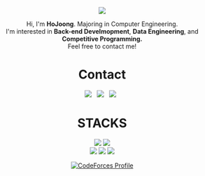 
<p align="center">
  <img src="https://capsule-render.vercel.app/api?type=slice&color=gradient"><br/>
<p align="center">
  Hi, I'm <b>HoJoong</b>. Majoring in Computer Engineering. <br/>
  I'm interested in <b>Back-end Develmopment</b>, <b>Data Engineering</b>, and <b>Competitive Programming.</b> <br/>
  Feel free to contact me!
</p>


<div align="center"><h1>Contact</h1></div>
<div align="center">
<a href="mailto:kaithape@gmail.com"><img src="https://img.shields.io/badge/Gmail-EA4335?style=flat-square&logo=Gmail&logoColor=white"/></a> &nbsp
<a href="https://www.linkedin.com/in/suyeon-nam-2b65881aa/"><img src="https://img.shields.io/badge/LinkedIn-0A66C2?style=flat-square&logo=LinkedIn&logoColor=white"/></a> &nbsp
<a href="https://www.instagram.com/tsusuyomi/"><img src="https://img.shields.io/badge/instagram-E4405F?style=flat-square&logo=instagram&logoColor=white"/></a> &nbsp
</p>

<div align="center"><h1>STACKS</h1></div>
<div align=center> 
  <img src="https://img.shields.io/badge/c++-00599C?style=for-the-badge&logo=c%2B%2B&logoColor=white">
  <img src="https://img.shields.io/badge/python-3776AB?style=for-the-badge&logo=python&logoColor=white"> 
  <br>
  
  <img src="https://img.shields.io/badge/linux-FCC624?style=for-the-badge&logo=linux&logoColor=black"> 
  <img src="https://img.shields.io/badge/github-181717?style=for-the-badge&logo=github&logoColor=white">
  <img src="https://img.shields.io/badge/git-F05032?style=for-the-badge&logo=git&logoColor=white">
  <br>
</div>

[![CodeForces Profile](https://cf.leed.at?id={Mondayy})](https://codeforces.com/profile/{Mondayy})
